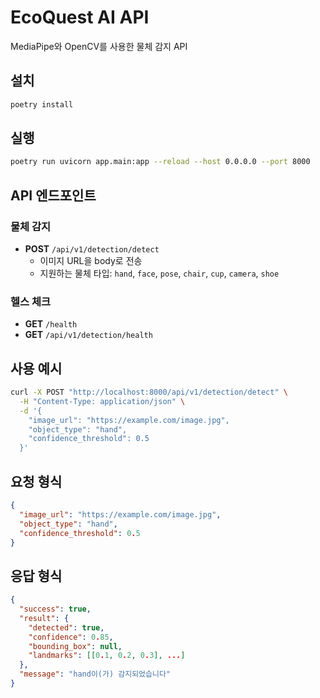 # EcoQuest AI API

MediaPipe와 OpenCV를 사용한 물체 감지 API

## 설치

```bash
poetry install
```

## 실행

```bash
poetry run uvicorn app.main:app --reload --host 0.0.0.0 --port 8000
```

## API 엔드포인트

### 물체 감지

- **POST** `/api/v1/detection/detect`
  - 이미지 URL을 body로 전송
  - 지원하는 물체 타입: `hand`, `face`, `pose`, `chair`, `cup`, `camera`, `shoe`

### 헬스 체크

- **GET** `/health`
- **GET** `/api/v1/detection/health`

## 사용 예시

```bash
curl -X POST "http://localhost:8000/api/v1/detection/detect" \
  -H "Content-Type: application/json" \
  -d '{
    "image_url": "https://example.com/image.jpg",
    "object_type": "hand",
    "confidence_threshold": 0.5
  }'
```

## 요청 형식

```json
{
  "image_url": "https://example.com/image.jpg",
  "object_type": "hand",
  "confidence_threshold": 0.5
}
```

## 응답 형식

```json
{
  "success": true,
  "result": {
    "detected": true,
    "confidence": 0.85,
    "bounding_box": null,
    "landmarks": [[0.1, 0.2, 0.3], ...]
  },
  "message": "hand이(가) 감지되었습니다"
}
```

